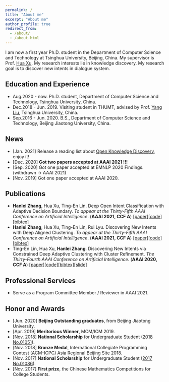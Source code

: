 ```yaml
---
permalink: /
title: "About me"
excerpt: "About me"
author_profile: true
redirect_from: 
  - /about/
  - /about.html
---
```


I am now a first year Ph.D. student in the Department of Computer Science and Technology at Tsinghua University, Beijing, China. My supervisor is Prof. [Hua Xu](http://www.csai.tsinghua.edu.cn/iar/members/xuhua.htm). My research interests lie in knowledge discovery. My research goal is to discover new intents in dialogue system.

## Education and Experience
* Aug.2020 - now. Ph.D. student, Department of Computer Science and Technology, Tsinghua University, China.
* Dec.2018 - Jun. 2019. Visiting student in THUMT, advised by Prof. [Yang Liu](http://nlp.csai.tsinghua.edu.cn/~ly/), Tsinghua University, China.
* Sep.2016 - Jun. 2020. B.S., Department of Computer Science and Technology, Beijing Jiaotong University, China.

## News
* [Jan. 2021] Release a reading list about [Open Knowledge Discovery](https://github.com/thuiar/OKD-Reading-List), enjoy it!
* [Dec. 2020] **Got two papers accepted at AAAI 2021 !!!**
* [Sep. 2020] Got one paper accepted at EMNLP 2020 Findings. (withdrawn → AAAI 2021)
* [Nov. 2019] Got one paper accepted at AAAI 2020.


## Publications

* <strong>Hanlei Zhang</strong>, Hua Xu, Ting-En Lin. Deep Open Intent Classification with Adaptive Decision Boundary. <i>To appear at the Thirty-Fifth AAAI Conference on Artificial Intelligence</i>. (<strong>AAAI 2021, CCF A</strong>)  [[paper]](https://arxiv.org/pdf/2012.10209.pdf)[[code]](https://github.com/HanleiZhang/Adaptive-Decision-Boundary)[[bibtex]](/files/AAAI21-DeepOpen/open.bib)
* <strong>Hanlei Zhang</strong>, Hua Xu, Ting-En Lin, Rui Lyu. Discovering New Intents with Deep Aligned Clustering. <i>To appear at the Thirty-Fifth AAAI Conference on Artificial Intelligence</i>. (<strong>AAAI 2021, CCF A</strong>)  [[paper]](https://arxiv.org/pdf/2012.08987.pdf)[[code]](https://github.com/HanleiZhang/DeepAligned-Clustering)[[bibtex]](/files/AAAI21-DeepAligned/aligned.bib)
* Ting-En Lin, Hua Xu, <strong>Hanlei Zhang</strong>. Discovering New Intents via Constrained Deep Adaptive Clustering with Cluster Refinement. <i>The Thirty-Fourth AAAI Conference on Artificial Intelligence</i>. (<strong>AAAI 2020, CCF A</strong>) [[paper]](/files/AAAI20-CDAC+/CDAC+.pdf)[[code]](https://github.com/thuiar/CDAC-plus)[[bibtex]](/files/AAAI20-CDAC+/CDAC+.bib)[[slide]](/files/AAAI20-CDAC+/slices.pdf)

## Professional Services

* Serve as a Program Committee Member / Reviewer in AAAI 2021.

## Honor and Awards
* [Jun. 2020] <strong>Beijing Outstanding graduates</strong>, from Beijing Jiaotong University. 
* [Apr. 2019] <strong>Meritorious Winner</strong>, MCM/ICM 2019.
* [Nov. 2018] <strong>National Scholarship</strong> for Undergraduate Student ([2018 No.01051](http://www.moe.gov.cn/srcsite/A05/s7505/201811/t20181114_354826.html)). 
* [Nov. 2018] <strong>Bronze Medal</strong>, International Collegiate Programming Contest (ACM-ICPC) Asia Regional Beijing Site 2018.
* [Nov. 2017] <strong>National Scholarship</strong> for Undergraduate Student ([2017 No.01086](http://www.moe.gov.cn/srcsite/A05/s7505/201711/t20171108_318697.html)).
* [Nov. 2017] <strong>First prize</strong>, the Chinese Mathematics Competitions for College Students. 

&nbsp;&nbsp;&nbsp;&nbsp;&nbsp;&nbsp;&nbsp;&nbsp;
<script type='text/javascript' id='clustrmaps' src='//cdn.clustrmaps.com/map_v2.js?cl=ffffff&w=300&t=n&d=6oKT70Jy08qPF_EXR7PXexVX1X5I8S5uiTIntTb87ic&cmo=ff5353&cmn=ff5353'></script>
